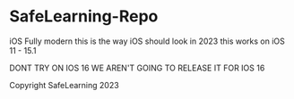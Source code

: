 # SafeLearning-Repo
iOS Fully modern
this is the way iOS should look in 2023 this works on iOS 11 - 15.1 

DONT TRY ON IOS 16 WE AREN'T GOING TO RELEASE IT FOR IOS 16

Copyright SafeLearning 2023
